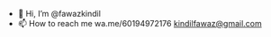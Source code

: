 - 👋 Hi, I’m @fawazkindil
- 📫 How to reach me wa.me/60194972176 kindilfawaz@gmail.com

<!---
fawazkindil/fawazkindil is a ✨ special ✨ repository because its `README.md` (this file) appears on your GitHub profile.
You can click the Preview link to take a look at your changes.
--->
